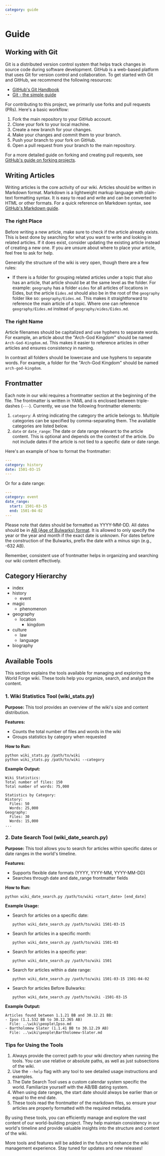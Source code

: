 ```yaml
---
category: guide
---
```


# Guide

## Working with Git

Git is a distributed version control system that helps track changes in source code during software development. GitHub is a web-based platform that uses Git for version control and collaboration. To get started with Git and GitHub, we recommend the following resources:

- [GitHub's Git Handbook](https://guides.github.com/introduction/git-handbook/)
- [Git - the simple guide](https://rogerdudler.github.io/git-guide/)

For contributing to this project, we primarily use forks and pull requests (PRs). Here's a basic workflow:

1. Fork the main repository to your GitHub account.
2. Clone your fork to your local machine.
3. Create a new branch for your changes.
4. Make your changes and commit them to your branch.
5. Push your branch to your fork on GitHub.
6. Open a pull request from your branch to the main repository.

For a more detailed guide on forking and creating pull requests, see [GitHub's guide on forking projects](https://guides.github.com/activities/forking/).

## Writing Articles

Writing articles is the core activity of our wiki. Articles should be written in Markdown format. Markdown is a lightweight markup language with plain-text formatting syntax. It is easy to read and write and can be converted to HTML or other formats. For a quick reference on Markdown syntax, see [GitHub's Markdown guide](https://guides.github.com/features/mastering-markdown/).

### The right Place

Before writing a new article, make sure to check if the article already exists. This is best done by searching for what you want to write and looking in related articles. If it does exist, consider updating the existing article instead of creating a new one. If you are unsure about where to place your article, feel free to ask for help. 

Generally the structure of the wiki is very open, though there are a few rules:

- If there is a folder for grouping related articles under a topic that also has an article, that article should be at the same level as the folder. For example: `geography` has a folder `eides` for all articles of locations in Eides, but the article `Eides.md` should also be in the root of the `geography` folder like so: `geography/Eides.md`. This makes it straightforward to reference the main article of a topic. Where one can reference `geography/Eides.md` instead of `geography/eides/Eides.md`.

### The right Name

Article filenames should be capitalized and use hyphens to separate words. For example, an article about the "Arch-God Kingdom" should be named `Arch-God-Kingdom.md`. This makes it easier to reference articles in other articles and ensures consistency in naming. 

In contrast all folders should be lowercase and use hyphens to separate words. For example, a folder for the "Arch-God Kingdom" should be named `arch-god-kingdom`.

## Frontmatter

Each note in our wiki requires a frontmatter section at the beginning of the file. The frontmatter is written in YAML and is enclosed between triple-dashes (`---`). Currently, we use the following frontmatter elements:

1. `category`: A string indicating the category the article belongs to. Multiple categories can be specified by comma-separating them. The available categories are listed below.
2. `date` or `date_range`: The date or date range relevant to the article content. This is optional and depends on the context of the article. Do not include dates if the article is not tied to a specific date or date range.

Here's an example of how to format the frontmatter:

```yaml
---
category: history
date: 1501-03-15
---
```

Or for a date range:

```yaml
---
category: event
date_range: 
  start: 1501-03-15
  end: 1501-04-02
---
```

Please note that dates should be formatted as YYYY-MM-DD. All dates should be in [AB (Age of Bulwarks) format](/wiki/history/Calendar.md#suffix). It is allowed to only specify the year or the year and month if the exact date is unknown. For dates before the construction of the Bulwarks, prefix the date with a minus sign (e.g., -632 AB).

Remember, consistent use of frontmatter helps in organizing and searching our wiki content effectively.

## Category Hierarchy

- index
- history
  - event
- magic
  - phenomenon
- geography
  - location
    - kingdom
- culture
  - law
  - language
- biography

## Available Tools

This section explains the tools available for managing and exploring the World Forge wiki. These tools help you organize, search, and analyze the content.

### 1. Wiki Statistics Tool (wiki_stats.py)

**Purpose:** This tool provides an overview of the wiki's size and content distribution.

**Features:**
- Counts the total number of files and words in the wiki
- Groups statistics by category when requested

**How to Run:**
```
python wiki_stats.py /path/to/wiki
python wiki_stats.py /path/to/wiki --category
```

**Example Output:**
```
Wiki Statistics:
Total number of files: 150
Total number of words: 75,000

Statistics by Category:
History:
  Files: 50
  Words: 25,000
Geography:
  Files: 30
  Words: 15,000
...
```

### 2. Date Search Tool (wiki_date_search.py)

**Purpose:** This tool allows you to search for articles within specific dates or date ranges in the world's timeline.

**Features:**
- Supports flexible date formats (YYYY, YYYY-MM, YYYY-MM-DD)
- Searches through date and date_range frontmatter fields

**How to Run:**
```
python wiki_date_search.py /path/to/wiki <start_date> [end_date]
```

**Example Usage:**
- Search for articles on a specific date:
  ```
  python wiki_date_search.py /path/to/wiki 1501-03-15
  ```
- Search for articles in a specific month:
  ```
  python wiki_date_search.py /path/to/wiki 1501-03
  ```
- Search for articles in a specific year:
  ```
  python wiki_date_search.py /path/to/wiki 1501
  ```
- Search for articles within a date range:
  ```
  python wiki_date_search.py /path/to/wiki 1501-03-15 1501-04-02
  ```
- Search for articles Before Bulwarks:
  ```
  python wiki_date_search.py /path/to/wiki -1501-03-15
  ```

**Example Output:**
```
Articles found between 1.1.21 BB and 30.12.21 BB:
- Ipso (1.1.532 BB to 30.12.365 AB)
  File: ..\wiki\people\Ipso.md
- Bartholomew Slater (1.1.41 BB to 30.12.29 AB)
  File: ..\wiki\people\Bartholomew-Slater.md
```

### Tips for Using the Tools

1. Always provide the correct path to your wiki directory when running the tools. You can use relative or absolute paths, as well as just subsections of the wiki.
2. Use the `--help` flag with any tool to see detailed usage instructions and examples.
3. The Date Search Tool uses a custom calendar system specific the world. Familiarize yourself with the AB/BB dating system.
4. When using date ranges, the start date should always be earlier than or equal to the end date.
5. These tools read the frontmatter of the markdown files, so ensure your articles are properly formatted with the required metadata.

By using these tools, you can efficiently manage and explore the vast content of our world-building project. They help maintain consistency in our world's timeline and provide valuable insights into the structure and content of the wiki.

More tools and features will be added in the future to enhance the wiki management experience. Stay tuned for updates and new releases!